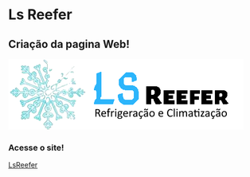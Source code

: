 #  Ls Reefer
## Criação  da  pagina Web!


![logo da ls Reefer](https://github.com/mauriciogirardi/jobLsReefer/blob/master/logo1.png)

### Acesse  o  site!
[LsReefer](https://www.lsreefer.com.br)
